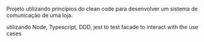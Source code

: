 Projeto utilizando princípios do clean code para desenvolver um sistema de comunicação de uma loja.

utilizando Node, Typescript, DDD, jest to test
facade to interact with the use cases 